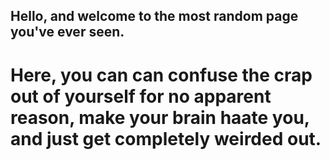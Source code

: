 ## Hello, and welcome to the most random page you've ever seen.
# Here, you can can confuse the crap out of yourself for no apparent reason, make your brain haate you, and just get completely weirded out.
